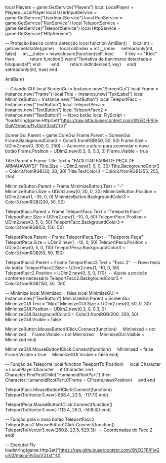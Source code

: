 local Players = game:GetService("Players")
local LocalPlayer = Players.LocalPlayer
local UserInputService = game:GetService("UserInputService")
local RunService = game:GetService("RunService")
local TeleportService = game:GetService("TeleportService")
local HttpService = game:GetService("HttpService")

-- Proteção básica contra detecção
local function AntiBan()
    local mt = getrawmetatable(game)
    local oldIndex = mt.__index
    setreadonly(mt, false)
    mt.__index = newcclosure(function(self, key)
        if key == "Kick" then
            return function() warn("Tentativa de banimento detectada e bloqueada!") end
        end
        return oldIndex(self, key)
    end)
    setreadonly(mt, true)
end

AntiBan()

-- Criando GUI
local ScreenGui = Instance.new("ScreenGui")
local Frame = Instance.new("Frame")
local Title = Instance.new("TextLabel")
local MinimizeButton = Instance.new("TextButton")
local TeleportFacc = Instance.new("TextButton")
local TeleportPeca = Instance.new("TextButton")
local TeleportFacc2 = Instance.new("TextButton") -- Novo botão
local FlyScript = "loadstring(game:HttpGet(\"https://raw.githubusercontent.com/XNEOFF/FlyGuiV3/main/FlyGuiV3.txt\"))()"

ScreenGui.Parent = game.CoreGui
Frame.Parent = ScreenGui
Frame.BackgroundColor3 = Color3.fromRGB(50, 50, 50)
Frame.Size = UDim2.new(0, 300, 0, 250) -- Aumente a altura para acomodar o novo botão
Frame.Position = UDim2.new(0.3, 0, 0.3, 0)
Frame.Visible = true

Title.Parent = Frame
Title.Text = "FACILITAR FARM DE PEÇA DE ARMA(AWAYS)"
Title.Size = UDim2.new(1, 0, 0, 30)
Title.BackgroundColor3 = Color3.fromRGB(30, 30, 30)
Title.TextColor3 = Color3.fromRGB(255, 255, 255)

MinimizeButton.Parent = Frame
MinimizeButton.Text = "-"
MinimizeButton.Size = UDim2.new(0, 30, 0, 30)
MinimizeButton.Position = UDim2.new(1, -35, 0, 0)
MinimizeButton.BackgroundColor3 = Color3.fromRGB(200, 50, 50)

TeleportFacc.Parent = Frame
TeleportFacc.Text = "Teleporte Facc"
TeleportFacc.Size = UDim2.new(1, -10, 0, 50)
TeleportFacc.Position = UDim2.new(0, 5, 0, 50)
TeleportFacc.BackgroundColor3 = Color3.fromRGB(50, 150, 50)

TeleportPeca.Parent = Frame
TeleportPeca.Text = "Teleporte Peça"
TeleportPeca.Size = UDim2.new(1, -10, 0, 50)
TeleportPeca.Position = UDim2.new(0, 5, 0, 110)
TeleportPeca.BackgroundColor3 = Color3.fromRGB(50, 50, 150)

TeleportFacc2.Parent = Frame
TeleportFacc2.Text = "Facc 2"  -- Novo texto do botão
TeleportFacc2.Size = UDim2.new(1, -10, 0, 50)
TeleportFacc2.Position = UDim2.new(0, 5, 0, 170)  -- Ajuste a posição conforme necessário
TeleportFacc2.BackgroundColor3 = Color3.fromRGB(150, 50, 150)

-- Minimize
local Minimized = false
local MinimizeGUI = Instance.new("TextButton")
MinimizeGUI.Parent = ScreenGui
MinimizeGUI.Text = "Max"
MinimizeGUI.Size = UDim2.new(0, 50, 0, 30)
MinimizeGUI.Position = UDim2.new(0.3, 0, 0.3, 0)
MinimizeGUI.BackgroundColor3 = Color3.fromRGB(200, 200, 50)
MinimizeGUI.Visible = false

MinimizeButton.MouseButton1Click:Connect(function()
    Minimized = not Minimized
    Frame.Visible = not Minimized
    MinimizeGUI.Visible = Minimized
end)

MinimizeGUI.MouseButton1Click:Connect(function()
    Minimized = false
    Frame.Visible = true
    MinimizeGUI.Visible = false
end)

-- Função de Teleporte
local function TeleportTo(Position)
    local Character = LocalPlayer.Character
    if Character and Character:FindFirstChild("HumanoidRootPart") then
        Character.HumanoidRootPart.CFrame = CFrame.new(Position)
    end
end

TeleportFacc.MouseButton1Click:Connect(function()
    TeleportTo(Vector3.new(-668.4, 23.5, -117.7))
end)

TeleportPeca.MouseButton1Click:Connect(function()
    TeleportTo(Vector3.new(-1113.4, 28.0, -508.6))
end)

-- Função para o novo botão TeleportFacc2
TeleportFacc2.MouseButton1Click:Connect(function()
    TeleportTo(Vector3.new(260.8, 23.5, 529.3))  -- Coordenadas do Facc 2
end)

-- Executar Fly
loadstring(game:HttpGet("https://raw.githubusercontent.com/XNEOFF/FlyGuiV3/main/FlyGuiV3.txt"))()
